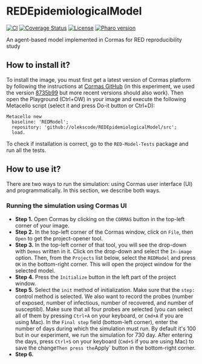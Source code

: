 # REDEpidemiologicalModel

[![CI](https://github.com/olekscode/REDEpidemiologicalModel/actions/workflows/test.yml/badge.svg)](https://github.com/olekscode/REDEpidemiologicalModel/actions/workflows/test.yml)
[![Coverage Status](https://coveralls.io/repos/github/olekscode/REDEpidemiologicalModel/badge.svg?branch=master)](https://coveralls.io/github/olekscode/REDEpidemiologicalModel?branch=master)
[![License](https://img.shields.io/badge/license-MIT-blue.svg)](https://raw.githubusercontent.com/olekscode/REDEpidemiologicalModel/master/LICENSE)
[![Pharo version](https://img.shields.io/badge/Pharo-9.0-%23aac9ff.svg)](https://pharo.org/download)

An agent-based model implemented in Cormas for RED reproducibility study

## How to install it?

To install the image, you must first get a latest version of Cormas platform by following the instructions at [Cormas GitHub](https://github.com/cormas/cormas/blob/master/README.md) (in this experiment, we used the version [8735b99](https://github.com/cormas/cormas/tree/8735b9931b98a06913b4ecf2f6214e89bbe43a27) but more recent versions should also work).
Then open the Playground (Ctrl+OW) in your image and execute the following Metacello script (select it and press Do-it button or Ctrl+D):

```Smalltalk
Metacello new
  baseline: 'REDModel';
  repository: 'github://olekscode/REDEpidemiologicalModel/src';
  load.
```

To check if installation is correct, go to the `RED-Model-Tests` package and run all the tests.

## How to use it?

There are two ways to run the simulation: using Cormas user interface (UI) and programmatically.
In this section, we describe both ways.

### Running the simulation using Cormas UI

- **Step 1.** Open Cormas by clicking on the `CORMAS` button in the top-left corner of your image.
- **Step 2.** In the top-left corner of the Cormas window, click on `File`, then `Open` to get the project-opener tool.
- **Step 3.** In the top-left corner of that tool, you will see the drop-down with `Demos` written in it. Click on the drop-down and select the `In-image` option. Then, from the `Projects` list below, select the `REDModel` and press `OK` in the bottom-right corner. This will open the project window for the selected model.
- **Step 4.** Press the `Initialize` button in the left part of the project window.
- **Step 5.** Select the `init` method of initialization. Make sure that the `step:` control method is selected. We also want to record the probes (number of exposed, number of infectious, number of recovered, and number of susceptibl). Make sure that all four probes are selected (you can select all of them by pressing `Ctrl+A` on your keyboard, or `Cmd+A` if you are using Mac). In the `Final step` field (bottom-left corner), enter the number of days during which the simulation must run. By default it's 100 but in our experiment, we run the simulation for 730 day. After entering the days, press `Ctrl+S` on your keyboard (`Cmd+S` if you are using Mac) to save the change` Then press the `Apply` button in the bottom-right corner.
- **Step 6.**

